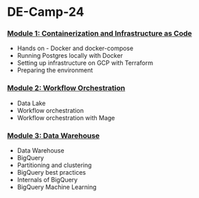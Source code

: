 # DE-Camp-24

### [Module 1: Containerization and Infrastructure as Code](01-docker-terraform/)

* Hands on - Docker and docker-compose
* Running Postgres locally with Docker
* Setting up infrastructure on GCP with Terraform
* Preparing the environment

### [Module 2: Workflow Orchestration](02-workflow-orchestration/)

* Data Lake
* Workflow orchestration
* Workflow orchestration with Mage

### [Module 3: Data Warehouse](03-data-warehouse/)

* Data Warehouse
* BigQuery
* Partitioning and clustering
* BigQuery best practices
* Internals of BigQuery
* BigQuery Machine Learning